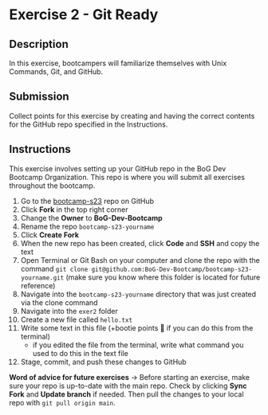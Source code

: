 # Exercise 2 - Git Ready

## Description
In this exercise, bootcampers will familiarize themselves with Unix Commands, Git, and GitHub. 

## Submission
Collect points for this exercise by creating and having the correct contents for the GitHub repo specified in the Instructions. 

## Instructions
This exercise involves setting up your GitHub repo in the BoG Dev Bootcamp Organization. This repo is where you will submit all exercises throughout the bootcamp. 

1. Go to the [bootcamp-s23](https://github.com/BoG-Dev-Bootcamp/bootcamp-s23) repo on GitHub
2. Click **Fork** in the top right corner
3. Change the **Owner** to **BoG-Dev-Bootcamp**
4. Rename the repo `bootcamp-s23-yourname`
5. Click **Create Fork**
6. When the new repo has been created, click **Code** and **SSH** and copy the text
7. Open Terminal or Git Bash on your computer and clone the repo with the command `git clone git@github.com:BoG-Dev-Bootcamp/bootcamp-s23-yourname.git` (make sure you know where this folder is located for future reference)
8. Navigate into the `bootcamp-s23-yourname` directory that was just created via the clone command
9. Navigate into the `exer2` folder
10. Create a new file called `hello.txt`
11. Write some text in this file (+bootie points 🍑 if you can do this from the terminal)
	- if you edited the file from the terminal, write what command you used to do this in the text file
12. Stage, commit, and push these changes to GitHub

**Word of advice for future exercises** -> Before starting an exercise, make sure your repo is up-to-date with the main repo. Check by clicking **Sync Fork** and **Update branch** if needed. Then pull the changes to your local repo with `git pull origin main`.
